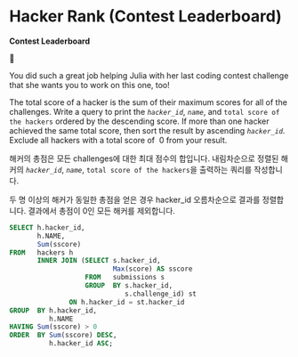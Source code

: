 # Hacker Rank (Contest Leaderboard)

**Contest Leaderboard**

📌  

You did such a great job helping Julia with her last coding contest challenge that she wants you to work on this one, too!

The total score of a hacker is the sum of their maximum scores for all of the challenges. Write a query to print the *`hacker_id`*, *`name`*, and `total score of the hackers` ordered by the descending score. If more than one hacker achieved the same total score, then sort the result by ascending *`hacker_id`*. Exclude all hackers with a total score of  0 from your result.

해커의 총점은 모든 challenges에 대한 최대 점수의 합입니다. 내림차순으로 정렬된 해커의 *`hacker_id`*, *`name`*, `total score of the hackers`을 출력하는 쿼리를 작성합니다. 

두 명 이상의 해커가 동일한 총점을 얻은 경우 hacker_id 오름차순으로 결과를 정렬합니다. 결과에서 총점이 0인 모든 해커를 제외합니다.

```sql
SELECT h.hacker_id,
       h.NAME,
       Sum(sscore)
FROM   hackers h
       INNER JOIN (SELECT s.hacker_id,
                          Max(score) AS sscore
                   FROM   submissions s
                   GROUP  BY s.hacker_id,
                             s.challenge_id) st
               ON h.hacker_id = st.hacker_id
GROUP  BY h.hacker_id,
          h.NAME
HAVING Sum(sscore) > 0
ORDER  BY Sum(sscore) DESC,
          h.hacker_id ASC;
```